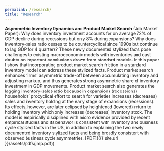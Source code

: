 ```yaml
---
permalink: /research/
title: "Research"
---
```


**Asymmetric Inventory Dynamics and Product Market Search** (Job Market Paper):
Why does inventory investment accounts for on average 72% of GDP decline during recessions but only 8% during expansions? Why does inventory-sales ratio ceases to be countercyclical since 1990s but continue to lag GDP for 4 quarters? These newly documented stylized facts pose challenges to existing macroeconomic models with inventories and cast doubts on important conclusions drawn from standard models. In this paper I show that incorporating product market search friction in a standard inventory model can address these stylized facts. Product market search enhances firms’ asymmetric trade-off between accumulating inventory and adjusting markup, and thus generates strong asymmetric share of inventory investment in GDP movements. Product market search also generates the lagging inventory-sales ratio because in expansions (recessions) households’ procyclical effort to search for varieties increases (decreases) sales and inventory holding at the early stage of expansions (recessions). Its effects, however, are later eclipsed by heightened (lowered) return to holding inventory which only increases (decreases) inventory stock. The model is empirically disciplined with micro evidence provided by recent empirical studies and its behavior is consistent with inventory and business cycle stylized facts in the US, in addition to explaining the two newly documented inventory stylized facts and being broadly consistent with observed business cycle asymmetries. [PDF](({{ site.url }}/assets/pdfs/jmp.pdf))
 